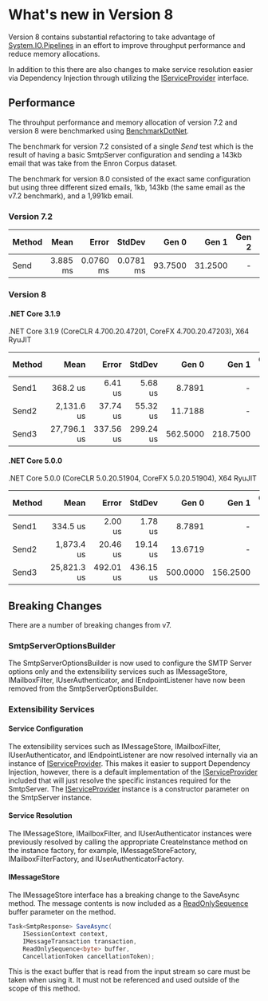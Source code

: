 # What's new in Version 8
Version 8 contains substantial refactoring to take advantage of [System.IO.Pipelines](https://www.nuget.org/packages/System.IO.Pipelines/) in an effort to improve throughput performance and reduce memory allocations. 

In addition to this there are also changes to make service resolution easier via Dependency Injection through utilizing the [IServiceProvider](https://docs.microsoft.com/en-us/dotnet/api/system.iserviceprovider) interface. 

## Performance
The throuhput performance and memory allocation of version 7.2 and version 8 were benchmarked using [BenchmarkDotNet](https://www.nuget.org/packages/BenchmarkDotNet/). 

The benchmark for version 7.2 consisted of a single *Send* test which is the result of having a basic SmtpServer configuration and sending a 143kb email that was take from the Enron Corpus dataset.

The benchmark for version 8.0 consisted of the exact same configuration but using three different sized emails, 1kb, 143kb (the same email as the v7.2 benchmark), and a 1,991kb email.

### Version 7.2

| Method |     Mean |     Error |    StdDev |   Gen 0 |   Gen 1 | Gen 2 | Allocated |
|------- |---------:|----------:|----------:|--------:|--------:|------:|----------:|
|   Send | 3.885 ms | 0.0760 ms | 0.0781 ms | 93.7500 | 31.2500 |     - | 435.73 KB |

### Version 8 

#### .NET Core 3.1.9
.NET Core 3.1.9 (CoreCLR 4.700.20.47201, CoreFX 4.700.20.47203), X64 RyuJIT

| Method |        Mean |     Error |    StdDev |    Gen 0 |    Gen 1 | Gen 2 |  Allocated |
|------- |------------:|----------:|----------:|---------:|---------:|------:|-----------:|
|  Send1 |    368.2 us |   6.41 us |   5.68 us |   8.7891 |        - |     - |   26.52 KB |
|  Send2 |  2,131.6 us |  37.74 us |  55.32 us |  11.7188 |        - |     - |   42.66 KB |
|  Send3 | 27,796.1 us | 337.56 us | 299.24 us | 562.5000 | 218.7500 |     - | 1918.65 KB |

#### .NET Core 5.0.0
.NET Core 5.0.0 (CoreCLR 5.0.20.51904, CoreFX 5.0.20.51904), X64 RyuJIT

| Method |        Mean |     Error |    StdDev |    Gen 0 |    Gen 1 | Gen 2 |  Allocated |
|------- |------------:|----------:|----------:|---------:|---------:|------:|-----------:|
|  Send1 |    334.5 us |   2.00 us |   1.78 us |   8.7891 |        - |     - |   26.41 KB |
|  Send2 |  1,873.4 us |  20.46 us |  19.14 us |  13.6719 |        - |     - |   42.43 KB |
|  Send3 | 25,821.3 us | 492.01 us | 436.15 us | 500.0000 | 156.2500 |     - | 1921.11 KB |

## Breaking Changes
There are a number of breaking changes from v7.

### SmtpServerOptionsBuilder
The SmtpServerOptionsBuilder is now used to configure the SMTP Server options only and the extensibility services such as IMessageStore, IMailboxFilter, IUserAuthenticator, and IEndpointListener have now been removed from the SmtpServerOptionsBuilder.

### Extensibility Services

#### Service Configuration
The extensibility services such as IMessageStore, IMailboxFilter, IUserAuthenticator, and IEndpointListener are now resolved internally via an instance of [IServiceProvider](https://docs.microsoft.com/en-us/dotnet/api/system.iserviceprovider). This makes it easier to support Dependency Injection, however, there is a default implementation of the [IServiceProvider](https://docs.microsoft.com/en-us/dotnet/api/system.iserviceprovider) included that will just resolve the specific instances required for the SmtpServer. The [IServiceProvider](https://docs.microsoft.com/en-us/dotnet/api/system.iserviceprovider) instance is a constructor parameter on the SmtpServer instance. 

#### Service Resolution
The IMessageStore, IMailboxFilter, and IUserAuthenticator instances were previously resolved by calling the appropriate CreateInstance method on the instance factory, for example, IMessageStoreFactory, IMailboxFilterFactory, and IUserAuthenticatorFactory. 

#### IMessageStore
The IMessageStore interface has a breaking change to the SaveAsync method. The message contents is now included as a [ReadOnlySequence<byte>](https://docs.microsoft.com/en-us/dotnet/api/system.buffers.readonlysequence-1) buffer parameter on the method. 

``` csharp
Task<SmtpResponse> SaveAsync(
    ISessionContext context, 
    IMessageTransaction transaction, 
    ReadOnlySequence<byte> buffer, 
    CancellationToken cancellationToken);
```

This is the exact buffer that is read from the input stream so care must be taken when using it. It must not be referenced and used outside of the scope of this method. 